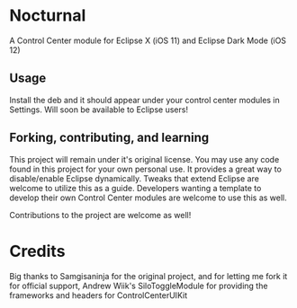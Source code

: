 # Nocturnal

A Control Center module for Eclipse X (iOS 11) and Eclipse Dark Mode (iOS 12)

## Usage
Install the deb and it should appear under your control center modules in Settings.
Will soon be available to Eclipse users!

## Forking, contributing, and learning
This project will remain under it's original license. You may use any code found in this project for 
your own personal use. It provides a great way to disable/enable Eclipse dynamically. Tweaks that extend Eclipse are welcome
to utilize this as a guide. Developers wanting a template to develop their own Control Center modules are welcome to use this as well.

Contributions to the project are welcome as well!

# Credits
Big thanks to Samgisaninja for the original project, and for letting me fork it for official support,
Andrew Wiik's SiloToggleModule for providing the frameworks and headers for ControlCenterUIKit


